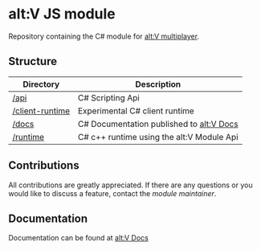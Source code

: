 # alt:V JS module

Repository containing the C# module for [alt:V multiplayer](https://altv.mp/).

## Structure

| Directory          | Description                                             |
| ------------------ | ------------------------------------------------------- |
| [/api](/api) | C# Scripting Api                      |
| [/client-runtime](/client-runtime) | Experimental C# client runtime                 |
| [/docs](/docs) | C# Documentation published to [alt:V Docs](http://docs.altv.mp/)      |
| [/runtime](/runtime)     | C# c++ runtime using the alt:V Module Api    |

## Contributions

All contributions are greatly appreciated.
If there are any questions or you would like to discuss a feature,
contact the *module maintainer*.

## Documentation

Documentation can be found at [alt:V Docs](http://docs.altv.mp/)
